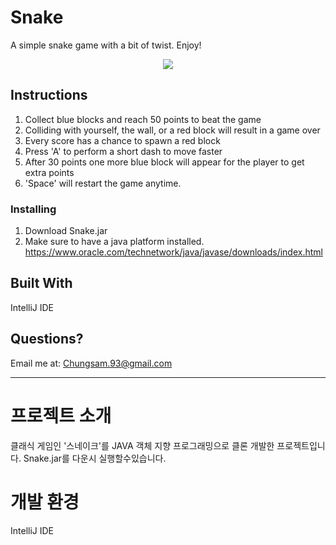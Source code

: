 # Snake

A simple snake game with a bit of twist. Enjoy!

<p align="center">
  <img src = "https://i.ibb.co/tLZZwX0/snakeypng.png">
       </p>

## Instructions

1. Collect blue blocks and reach 50 points to beat the game
2. Colliding with yourself, the wall, or a red block will result in a game over
3. Every score has a chance to spawn a red block
4. Press 'A' to perform a short dash to move faster
5. After 30 points one more blue block will appear for the player to get extra points
6. 'Space' will restart the game anytime.

### Installing

1. Download Snake.jar
2. Make sure to have a java platform installed. https://www.oracle.com/technetwork/java/javase/downloads/index.html

## Built With

IntelliJ IDE

## Questions?

Email me at: Chungsam.93@gmail.com

----------------------------------------------------------------------------------------------------------------------------------

# 프로젝트 소개

클래식 게임인 '스네이크'를 JAVA 객체 지향 프로그래밍으로 클론 개발한 프로젝트입니다.  Snake.jar를 다운시 실행할수있습니다.

# 개발 환경

IntelliJ IDE

